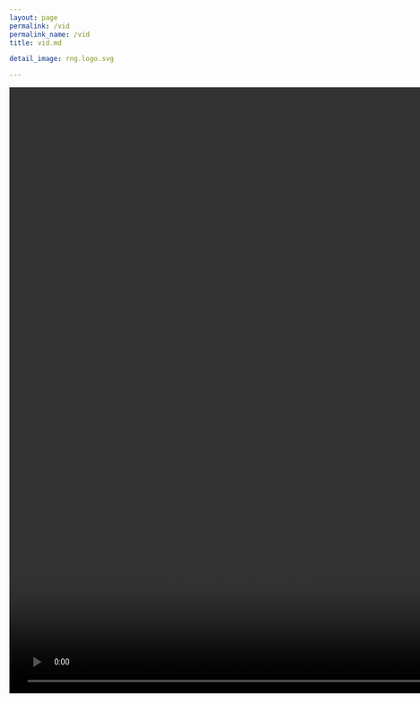 ```yaml
---
layout: page
permalink: /vid
permalink_name: /vid
title: vid.md

detail_image: rng.logo.svg

---
```


<video width="1920" height="1080" controls>
  <source src="movie.mp4" type="video/mp4">
Your browser does not support the html5 video 😭.
</video>
